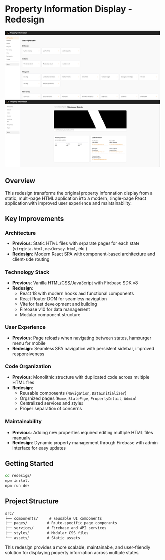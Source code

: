# Property Information Display - Redesign

![Screenshot of the Property Information Display](./public/Screenshot1.png)
![Screenshot](./public/Screenshot2.png)


## Overview

This redesign transforms the original property information display from a static, multi-page HTML application into a modern, single-page React application with improved user experience and maintainability.

## Key Improvements

### **Architecture**
- **Previous**: Static HTML files with separate pages for each state (`virginia.html`, `newJersey.html`, etc.)
- **Redesign**: Modern React SPA with component-based architecture and client-side routing

### **Technology Stack**
- **Previous**: Vanilla HTML/CSS/JavaScript with Firebase SDK v8
- **Redesign**: 
  - React 18 with modern hooks and functional components
  - React Router DOM for seamless navigation
  - Vite for fast development and building
  - Firebase v10 for data management
  - Modular component structure

### **User Experience**
- **Previous**: Page reloads when navigating between states, hamburger menu for mobile
- **Redesign**: Seamless SPA navigation with persistent sidebar, improved responsiveness

### **Code Organization**
- **Previous**: Monolithic structure with duplicated code across multiple HTML files
- **Redesign**: 
  - Reusable components (`Navigation`, `DataInitializer`)
  - Organized pages (`Home`, `StatePage`, `PropertyDetail`, `Admin`)
  - Centralized services and styles
  - Proper separation of concerns

### **Maintainability**
- **Previous**: Adding new properties required editing multiple HTML files manually
- **Redesign**: Dynamic property management through Firebase with admin interface for easy updates

## Getting Started

```bash
cd redesign/
npm install
npm run dev
```

## Project Structure

```
src/
├── components/     # Reusable UI components
├── pages/         # Route-specific page components
├── services/      # Firebase and API services
├── styles/        # Modular CSS files
└── assets/        # Static assets
```

This redesign provides a more scalable, maintainable, and user-friendly solution for displaying property information across multiple states.
